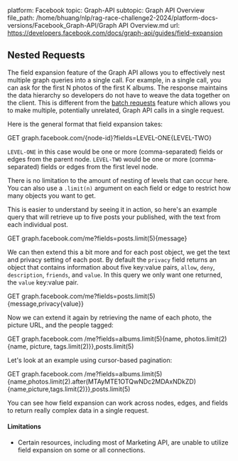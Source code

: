 platform: Facebook
topic: Graph-API
subtopic: Graph API Overview
file_path: /home/bhuang/nlp/rag-race-challenge2-2024/platform-docs-versions/Facebook_Graph-API/Graph API Overview.md
url: https://developers.facebook.com/docs/graph-api/guides/field-expansion


## Nested Requests

The field expansion feature of the Graph API allows you to effectively nest multiple graph queries into a single call. For example, in a single call, you can ask for the first N photos of the first K albums. The response maintains the data hierarchy so developers do not have to weave the data together on the client. This is different from the [batch requests](https://developers.facebook.com/docs/graph-api/making-multiple-requests/) feature which allows you to make multiple, potentially unrelated, Graph API calls in a single request.

Here is the general format that field expansion takes:

GET graph.facebook.com/{node-id}?fields=LEVEL-ONE{LEVEL-TWO}

`LEVEL-ONE` in this case would be one or more (comma-separated) fields or edges from the parent node. `LEVEL-TWO` would be one or more (comma-separated) fields or edges from the first level node.

There is no limitation to the amount of nesting of levels that can occur here. You can also use a `.limit(n)` argument on each field or edge to restrict how many objects you want to get.

This is easier to understand by seeing it in action, so here's an example query that will retrieve up to five posts your published, with the text from each individual post.

GET graph.facebook.com/me?fields=posts.limit(5){message}

We can then extend this a bit more and for each post object, we get the text and privacy setting of each post. By default the `privacy` field returns an object that contains information about five key:value pairs, `allow`, `deny`, `description`, `friends`, and `value`. In this query we only want one returned, the `value` key:value pair.

GET graph.facebook.com/me?fields=posts.limit(5){message,privacy{value}}

Now we can extend it again by retrieving the name of each photo, the picture URL, and the people tagged:

GET graph.facebook.com
  /me?fields=albums.limit(5){name, photos.limit(2){name, picture, tags.limit(2)}},posts.limit(5)

Let's look at an example using cursor-based pagination:

GET graph.facebook.com
  /me?fields=albums.limit(5){name,photos.limit(2).after(MTAyMTE1OTQwNDc2MDAxNDkZD){name,picture,tags.limit(2)}},posts.limit(5)

You can see how field expansion can work across nodes, edges, and fields to return really complex data in a single request.

#### Limitations

* Certain resources, including most of Marketing API, are unable to utilize field expansion on some or all connections.